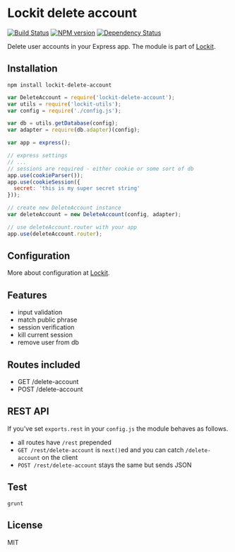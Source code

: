 # Lockit delete account

[![Build Status](https://travis-ci.org/zemirco/lockit-delete-account.svg?branch=master)](https://travis-ci.org/zemirco/lockit-delete-account)
[![NPM version](https://badge.fury.io/js/lockit-delete-account.svg)](http://badge.fury.io/js/lockit-delete-account)
[![Dependency Status](https://david-dm.org/zemirco/lockit-delete-account.svg)](https://david-dm.org/zemirco/lockit-delete-account)

Delete user accounts in your Express app. The module is part of [Lockit](https://github.com/zemirco/lockit).

## Installation

`npm install lockit-delete-account`

```js
var DeleteAccount = require('lockit-delete-account');
var utils = require('lockit-utils');
var config = require('./config.js');

var db = utils.getDatabase(config);
var adapter = require(db.adapter)(config);

var app = express();

// express settings
// ...
// sessions are required - either cookie or some sort of db
app.use(cookieParser());
app.use(cookieSession({
  secret: 'this is my super secret string'
}));

// create new DeleteAccount instance
var deleteAccount = new DeleteAccount(config, adapter);

// use deleteAccount.router with your app
app.use(deleteAccount.router);
```

## Configuration

More about configuration at [Lockit](https://github.com/zemirco/lockit).

## Features

 - input validation
 - match public phrase
 - session verification
 - kill current session
 - remove user from db

## Routes included

 - GET /delete-account
 - POST /delete-account

## REST API

If you've set `exports.rest` in your `config.js` the module behaves as follows.

 - all routes have `/rest` prepended
 - `GET /rest/delete-account` is `next()`ed and you can catch `/delete-account` on the client
 - `POST /rest/delete-account` stays the same but sends JSON

## Test

`grunt`

## License

MIT
